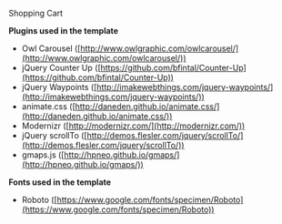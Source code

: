 Shopping Cart


**Plugins used in the template**

- Owl Carousel ([http://www.owlgraphic.com/owlcarousel/](http://www.owlgraphic.com/owlcarousel/))
- jQuery Counter Up ([https://github.com/bfintal/Counter-Up](https://github.com/bfintal/Counter-Up))
- jQuery Waypoints ([http://imakewebthings.com/jquery-waypoints/](http://imakewebthings.com/jquery-waypoints/))
- animate.css ([http://daneden.github.io/animate.css/](http://daneden.github.io/animate.css/))
- Modernizr ([http://modernizr.com/](http://modernizr.com/)) 
- jQuery scrollTo ([http://demos.flesler.com/jquery/scrollTo/](http://demos.flesler.com/jquery/scrollTo/))
- gmaps.js ([http://hpneo.github.io/gmaps/](http://hpneo.github.io/gmaps/))

**Fonts used in the template**

- Roboto ([https://www.google.com/fonts/specimen/Roboto](https://www.google.com/fonts/specimen/Roboto))










